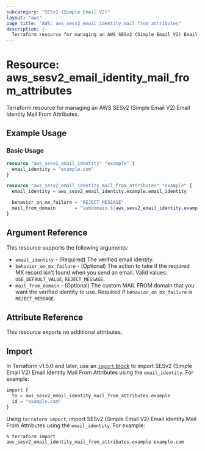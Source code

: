 ```yaml
---
subcategory: "SESv2 (Simple Email V2)"
layout: "aws"
page_title: "AWS: aws_sesv2_email_identity_mail_from_attributes"
description: |-
  Terraform resource for managing an AWS SESv2 (Simple Email V2) Email Identity Mail From Attributes.
---
```


# Resource: aws_sesv2_email_identity_mail_from_attributes

Terraform resource for managing an AWS SESv2 (Simple Email V2) Email Identity Mail From Attributes.

## Example Usage

### Basic Usage

```terraform
resource "aws_sesv2_email_identity" "example" {
  email_identity = "example.com"
}

resource "aws_sesv2_email_identity_mail_from_attributes" "example" {
  email_identity = aws_sesv2_email_identity.example.email_identity

  behavior_on_mx_failure = "REJECT_MESSAGE"
  mail_from_domain       = "subdomain.${aws_sesv2_email_identity.example.email_identity}"
}
```

## Argument Reference

This resource supports the following arguments:

* `email_identity` - (Required) The verified email identity.
* `behavior_on_mx_failure` - (Optional) The action to take if the required MX record isn't found when you send an email. Valid values: `USE_DEFAULT_VALUE`, `REJECT_MESSAGE`.
* `mail_from_domain` - (Optional) The custom MAIL FROM domain that you want the verified identity to use. Required if `behavior_on_mx_failure` is `REJECT_MESSAGE`.

## Attribute Reference

This resource exports no additional attributes.

## Import

In Terraform v1.5.0 and later, use an [`import` block](https://developer.hashicorp.com/terraform/language/import) to import SESv2 (Simple Email V2) Email Identity Mail From Attributes using the `email_identity`. For example:

```terraform
import {
  to = aws_sesv2_email_identity_mail_from_attributes.example
  id = "example.com"
}
```

Using `terraform import`, import SESv2 (Simple Email V2) Email Identity Mail From Attributes using the `email_identity`. For example:

```console
% terraform import aws_sesv2_email_identity_mail_from_attributes.example example.com
```
